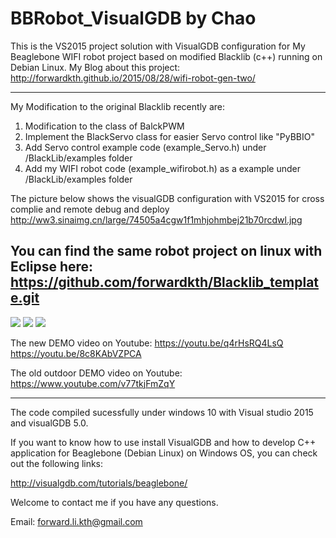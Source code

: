# BBRobot_VisualGDB by Chao
This is the VS2015 project solution with VisualGDB configuration for My Beaglebone WIFI robot project based on modified Blacklib (c++) running on Debian Linux. 
My Blog about this project: http://forwardkth.github.io/2015/08/28/wifi-robot-gen-two/ 

-------------------------------------------------------------
My Modification to the original Blacklib recently are:

1. Modification to the class of BalckPWM
2. Implement the BlackServo class for easier Servo control like "PyBBIO"
3. Add Servo control example code (example_Servo.h) under /BlackLib/examples folder
4. Add my WIFI robot code (example_wifirobot.h) as a example under /BlackLib/examples folder

The picture below shows the visualGDB configuration with VS2015 for cross complie and remote debug and deploy
http://ww3.sinaimg.cn/large/74505a4cgw1f1mhjohmbej21b70rcdwl.jpg

You can find the same robot project on linux with Eclipse here: https://github.com/forwardkth/Blacklib_template.git 
------------------------------------------------------------
![](http://ww2.sinaimg.cn/mw690/74505a4cgw1evho2onxwsj21kw16o7wh.jpg)
![](http://ww1.sinaimg.cn/mw690/74505a4cgw1evgrdvaux5j21kw16o1if.jpg)
![](http://ww4.sinaimg.cn/mw1024/74505a4cjw1f15bm3c82lj218g0xcqku.jpg)

The new DEMO video on Youtube:
https://youtu.be/q4rHsRQ4LsQ
https://youtu.be/8c8KAbVZPCA

The old outdoor DEMO video on Youtube:
https://www.youtube.com/v77tkjFmZqY

------------------------------------------------------------
The code compiled sucessfully under windows 10 with Visual studio 2015 and visualGDB 5.0.

If you want to know how to use install VisualGDB and how to develop C++ application for Beaglebone (Debian Linux) 
on Windows OS, you can check out the following links:

http://visualgdb.com/tutorials/beaglebone/

Welcome to contact me if you have any questions.

Email: forward.li.kth@gmail.com